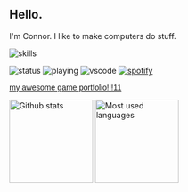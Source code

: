 ## Hello.

I'm Connor. I like to make computers do stuff.

![skills](https://skillicons.dev/icons?i=python,c,cpp,cs,java,html,css,js,ts,bash,apple,windows,ubuntu,unity,premiere)

![status](https://api.statusbadges.me/badge/status/211947199192367114?simple=true)
![playing](https://api.statusbadges.me/badge/playing/211947199192367114)
![vscode](https://api.statusbadges.me/badge/vscode/211947199192367114)
[![spotify](https://api.statusbadges.me/badge/spotify/211947199192367114)](https://api.statusbadges.me/openspotify/211947199192367114)

<a href="https://connoryo.github.io/">
    <p style="font-family: 'Comic Sans MS', 'Chalkboard SE', 'Comic Neue', sans-serif;">my awesome game portfolio!!!11</p>
</a>

<img src="https://github-readme-stats-connoryos-projects.vercel.app//api?show_icons=true&username=connoryo&theme=radical" alt="Github stats" style="height: 150px;">
<img src="https://github-readme-stats-connoryos-projects.vercel.app/api/top-langs/?username=connoryo&hide_progress=true&theme=radical" alt="Most used languages" style="height: 150px;">
